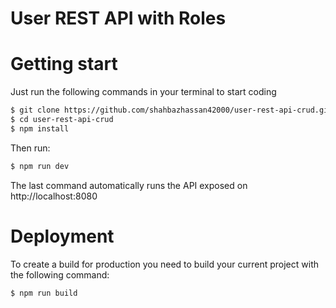 # User REST API with Roles

# Getting start

Just run the following commands in your terminal to start coding

```bash
$ git clone https://github.com/shahbazhassan42000/user-rest-api-crud.git
$ cd user-rest-api-crud
$ npm install
```

Then run:

```bash
$ npm run dev
```

The last command automatically runs the API exposed on http://localhost:8080

# Deployment

To create a build for production you need to build your current project with the following command:

`$ npm run build`


